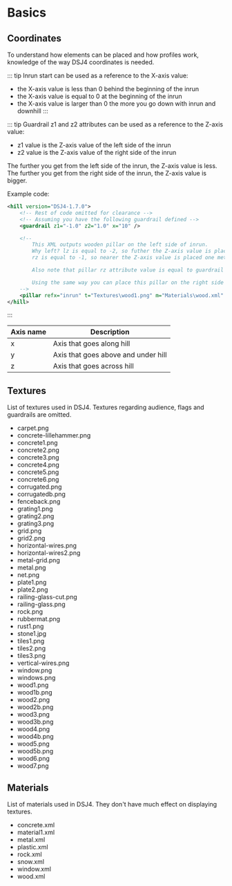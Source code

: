 # Basics

## Coordinates

To understand how elements can be placed and how profiles work, knowledge of the way DSJ4 coordinates is needed.

::: tip
Inrun start can be used as a reference to the X-axis value:

* the X-axis value is less than 0 behind the beginning of the inrun
* the X-axis value is equal to 0 at the beginning of the inrun
* the X-axis value is larger than 0 the more you go down with inrun and downhill
:::

::: tip
Guardrail z1 and z2 attributes can be used as a reference to the Z-axis value:

* z1 value is the Z-axis value of the left side of the inrun
* z2 value is the Z-axis value of the right side of the inrun

The further you get from the left side of the inrun, the Z-axis value is less.\
The further you get from the right side of the inrun, the Z-axis value is bigger.

Example code:

``` xml
<hill version="DSJ4-1.7.0">
    <!-- Rest of code omitted for clearance -->
    <!-- Assuming you have the following guardrail defined -->
    <guardrail z1="-1.0" z2="1.0" x="10" />

    <!-- 
        This XML outputs wooden pillar on the left side of inrun.
        Why left? lz is equal to -2, so futher the Z-axis value is placed two meters next to guardrails center from the left side.
        rz is equal to -1, so nearer the Z-axis value is placed one meter next to guardrails center from the left side.

        Also note that pillar rz attribute value is equal to guardrail z1 attribute value, so it means that the pillar right side is placed directly next to the left side of the guardrail (so also the left side of inrun).

        Using the same way you can place this pillar on the right side of inrun. Just remember that then the Z-axis value is larger than 0, so lz and rz attribute values have to be adjusted.
    -->
    <pillar refx="inrun" t="Textures\wood1.png" m="Materials\wood.xml" c="0x964B00" x1="0" x2="25" lz="-2" rz="-1" />
</hill>
```

:::

| Axis name | Description                         |
| --------- | ----------------------------------- |
| x         | Axis that goes along hill           |
| y         | Axis that goes above and under hill |
| z         | Axis that goes across hill          |

## Textures

List of textures used in DSJ4. Textures regarding audience, flags and guardrails are omitted.

* carpet.png
* concrete-lillehammer.png
* concrete1.png
* concrete2.png
* concrete3.png
* concrete4.png
* concrete5.png
* concrete6.png
* corrugated.png
* corrugatedb.png
* fenceback.png
* grating1.png
* grating2.png
* grating3.png
* grid.png
* grid2.png
* horizontal-wires.png
* horizontal-wires2.png
* metal-grid.png
* metal.png
* net.png
* plate1.png
* plate2.png
* railing-glass-cut.png
* railing-glass.png
* rock.png
* rubbermat.png
* rust1.png
* stone1.jpg
* tiles1.png
* tiles2.png
* tiles3.png
* vertical-wires.png
* window.png
* windows.png
* wood1.png
* wood1b.png
* wood2.png
* wood2b.png
* wood3.png
* wood3b.png
* wood4.png
* wood4b.png
* wood5.png
* wood5b.png
* wood6.png
* wood7.png

## Materials

List of materials used in DSJ4. They don't have much effect on displaying textures.

* concrete.xml
* material1.xml
* metal.xml
* plastic.xml
* rock.xml
* snow.xml
* window.xml
* wood.xml
